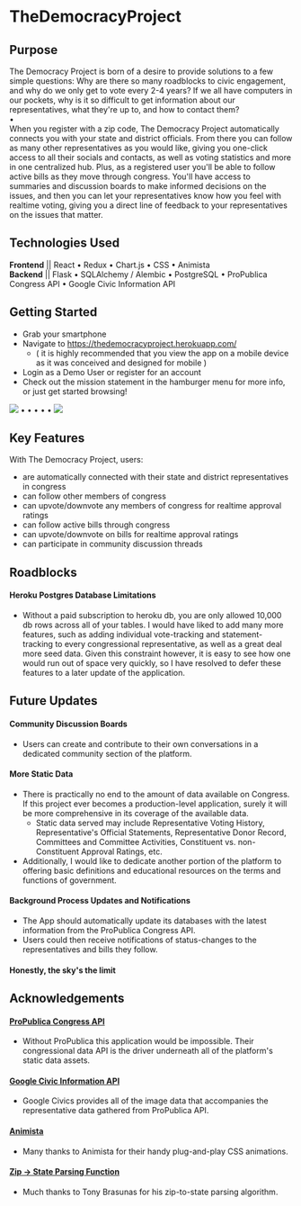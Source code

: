 # TheDemocracyProject

## Purpose
The Democracy Project is born of a desire to provide solutions to a few simple questions: Why are there so many roadblocks to civic engagement, and why do we only get to vote every 2-4 years? If we all have computers in our pockets, why is it so difficult to get information about our representatives, what they're up to, and how to contact them?  
•  
When you register with a zip code, The Democracy Project automatically connects you with your state and district officials. From there you can follow as many other representatives as you would like, giving you one-click access to all their socials and contacts, as well as voting statistics and more in one centralized hub. Plus, as a registered user you'll be able to follow active bills as they move through congress. You'll have access to summaries and discussion boards to make informed decisions on the issues, and then you can let your representatives know how you feel with realtime voting, giving you a direct line of feedback to your representatives on the issues that matter.


## Technologies Used
**Frontend** || React • Redux • Chart.js • CSS • Animista  
**Backend** || Flask • SQLAlchemy / Alembic • PostgreSQL • ProPublica Congress API • Google Civic Information API


## Getting Started
- Grab your smartphone
- Navigate to <a href='https://thedemocracyproject.herokuapp.com/'>https://thedemocracyproject.herokuapp.com/</a>
  - ( it is highly recommended that you view the app on a mobile device as it was conceived and designed for mobile )
- Login as a Demo User or register for an account
- Check out the mission statement in the hamburger menu for more info, or just get started browsing!

<div>
  <img src='./frontend/readme_gifs/login-demo.gif' />
  • • • • •
  <img src='./frontend/readme_gifs/bills-demo.gif' />
</div>


## Key Features
With The Democracy Project, users:
- are automatically connected with their state and district representatives in congress
- can follow other members of congress
- can upvote/downvote any members of congress for realtime approval ratings
- can follow active bills through congress
- can upvote/downvote on bills for realtime approval ratings
- can participate in community discussion threads


## Roadblocks
#### Heroku Postgres Database Limitations
- Without a paid subscription to heroku db, you are only allowed 10,000 db rows across all of your tables. I would have liked to add many more features, such as adding individual vote-tracking and statement-tracking to every congressional representative, as well as a great deal more seed data. Given this constraint however, it is easy to see how one would run out of space very quickly, so I have resolved to defer these features to a later update of the application.


## Future Updates
#### Community Discussion Boards
- Users can create and contribute to their own conversations in a dedicated community section of the platform.

#### More Static Data
- There is practically no end to the amount of data available on Congress. If this project ever becomes a production-level application, surely it will be more comprehensive in its coverage of the available data.
  - Static data served may include Representative Voting History, Representative's Official Statements, Representative Donor Record, Committees and Committee Activities, Constituent vs. non-Constituent Approval Ratings, etc. 
- Additionally, I would like to dedicate another portion of the platform to offering basic definitions and educational resources on the terms and functions of government.

#### Background Process Updates and Notifications
- The App should automatically update its databases with the latest information from the ProPublica Congress API.
- Users could then receive notifications of status-changes to the representatives and bills they follow.

#### Honestly, the sky's the limit

## Acknowledgements
#### <a href='https://projects.propublica.org/api-docs/congress-api/'>ProPublica Congress API</a>
  - Without ProPublica this application would be impossible. Their congressional data API is the driver underneath all of the platform's static data assets.
  
#### <a href='https://developers.google.com/civic-information'>Google Civic Information API</a>
  - Google Civics provides all of the image data that accompanies the representative data gathered from ProPublica API.
  
#### <a href='https://animista.net/'>Animista</a>
  - Many thanks to Animista for their handy plug-and-play CSS animations.
  
#### <a href='https://stackoverflow.com/questions/28821804/how-can-i-quickly-determine-the-state-for-a-given-zipcode'>Zip -> State Parsing Function</a>
  - Much thanks to Tony Brasunas for his zip-to-state parsing algorithm.
